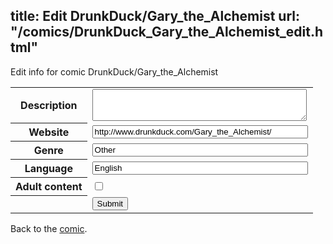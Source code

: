 title: Edit DrunkDuck/Gary_the_Alchemist
url: "/comics/DrunkDuck_Gary_the_Alchemist_edit.html"
---
Edit info for comic DrunkDuck/Gary_the_Alchemist

<form name="comic" action="http://gaepostmail.appspot.com/comic/" method="post">
<table class="comicinfo">
<tr>
<th>Description</th><td><textarea name="description" cols="40" rows="3"></textarea></td>
</tr>
<tr>
<th>Website</th><td><input type="text" name="url" value="http://www.drunkduck.com/Gary_the_Alchemist/" size="40"/></td>
</tr>
<tr>
<th>Genre</th><td><input type="text" name="genre" value="Other" size="40"/></td>
</tr>
<tr>
<th>Language</th><td><input type="text" name="language" value="English" size="40"/></td>
</tr>
<tr>
<th>Adult content</th><td><input type="checkbox" name="adult" value="adult" /></td>
</tr>
<tr>
<th></th><td>
<input type="hidden" name="comic" value="DrunkDuck_Gary_the_Alchemist" />
<input type="submit" name="submit" value="Submit" />
</td>
</tr>
</table>
</form>

Back to the [comic](DrunkDuck_Gary_the_Alchemist.html).
